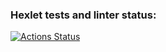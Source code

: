 ### Hexlet tests and linter status:
[![Actions Status](https://github.com/ssavvo/java-project-61/workflows/hexlet-check/badge.svg)](https://github.com/ssavvo/java-project-61/actions)